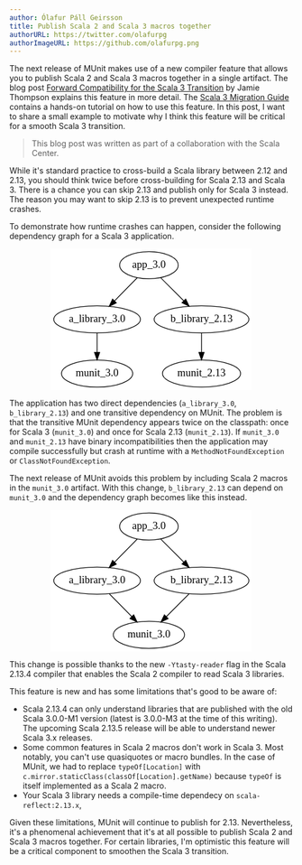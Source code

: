 ```yaml
---
author: Ólafur Páll Geirsson
title: Publish Scala 2 and Scala 3 macros together
authorURL: https://twitter.com/olafurpg
authorImageURL: https://github.com/olafurpg.png
---
```


The next release of MUnit makes use of a new compiler feature that allows you to
publish Scala 2 and Scala 3 macros together in a single artifact. The blog post
[Forward Compatibility for the Scala 3 Transition](https://www.scala-lang.org/blog/2020/11/19/scala-3-forward-compat.html)
by Jamie Thompson explains this feature in more detail. The
[Scala 3 Migration Guide](https://scalacenter.github.io/scala-3-migration-guide/docs/macros/migration-tutorial.html#mixing-macro-definitions)
contains a hands-on tutorial on how to use this feature. In this post, I want to
share a small example to motivate why I think this feature will be critical for
a smooth Scala 3 transition.

> This blog post was written as part of a collaboration with the Scala Center.

While it's standard practice to cross-build a Scala library between 2.12 and
2.13, you should think twice before cross-building for Scala 2.13 and Scala 3.
There is a chance you can skip 2.13 and publish only for Scala 3 instead. The
reason you may want to skip 2.13 is to prevent unexpected runtime crashes.

To demonstrate how runtime crashes can happen, consider the following dependency
graph for a Scala 3 application.

<!-- prettier-ignore-start -->
<div style="text-align:center">
<svg width="268pt" height="188pt"
 viewBox="0.00 0.00 267.89 188.00" xmlns="http://www.w3.org/2000/svg" xmlns:xlink="http://www.w3.org/1999/xlink">
<g id="graph0" class="graph" transform="scale(1 1) rotate(0) translate(4 184)">
<title>G</title>
<polygon fill="white" stroke="transparent" points="-4,4 -4,-184 263.89,-184 263.89,4 -4,4"/>
<!-- app_3.0 -->
<g id="node1" class="node">
<title>app_3.0</title>
<ellipse fill="none" stroke="black" cx="126.84" cy="-162" rx="38.99" ry="18"/>
<text text-anchor="middle" x="126.84" y="-158.3" font-family="Times,serif" font-size="14.00">app_3.0</text>
</g>
<!-- a_library_3.0 -->
<g id="node2" class="node">
<title>a_library_3.0</title>
<ellipse fill="none" stroke="black" cx="57.84" cy="-90" rx="57.69" ry="18"/>
<text text-anchor="middle" x="57.84" y="-86.3" font-family="Times,serif" font-size="14.00">a_library_3.0</text>
</g>
<!-- app_3.0&#45;&gt;a_library_3.0 -->
<g id="edge1" class="edge">
<title>app_3.0&#45;&gt;a_library_3.0</title>
<path fill="none" stroke="black" d="M111.19,-145.12C102.32,-136.12 91.05,-124.68 81.15,-114.65"/>
<polygon fill="black" stroke="black" points="83.43,-111.97 73.92,-107.31 78.45,-116.89 83.43,-111.97"/>
</g>
<!-- b_library_2.13 -->
<g id="node4" class="node">
<title>b_library_2.13</title>
<ellipse fill="none" stroke="black" cx="196.84" cy="-90" rx="63.09" ry="18"/>
<text text-anchor="middle" x="196.84" y="-86.3" font-family="Times,serif" font-size="14.00">b_library_2.13</text>
</g>
<!-- app_3.0&#45;&gt;b_library_2.13 -->
<g id="edge3" class="edge">
<title>app_3.0&#45;&gt;b_library_2.13</title>
<path fill="none" stroke="black" d="M142.38,-145.46C151.46,-136.39 163.09,-124.75 173.28,-114.57"/>
<polygon fill="black" stroke="black" points="175.78,-117.01 180.38,-107.47 170.83,-112.06 175.78,-117.01"/>
</g>
<!-- munit_3.0 -->
<g id="node3" class="node">
<title>munit_3.0</title>
<ellipse fill="none" stroke="black" cx="57.84" cy="-18" rx="47.39" ry="18"/>
<text text-anchor="middle" x="57.84" y="-14.3" font-family="Times,serif" font-size="14.00">munit_3.0</text>
</g>
<!-- a_library_3.0&#45;&gt;munit_3.0 -->
<g id="edge2" class="edge">
<title>a_library_3.0&#45;&gt;munit_3.0</title>
<path fill="none" stroke="black" d="M57.84,-71.7C57.84,-63.98 57.84,-54.71 57.84,-46.11"/>
<polygon fill="black" stroke="black" points="61.34,-46.1 57.84,-36.1 54.34,-46.1 61.34,-46.1"/>
</g>
<!-- munit_2.13 -->
<g id="node5" class="node">
<title>munit_2.13</title>
<ellipse fill="none" stroke="black" cx="196.84" cy="-18" rx="51.99" ry="18"/>
<text text-anchor="middle" x="196.84" y="-14.3" font-family="Times,serif" font-size="14.00">munit_2.13</text>
</g>
<!-- b_library_2.13&#45;&gt;munit_2.13 -->
<g id="edge4" class="edge">
<title>b_library_2.13&#45;&gt;munit_2.13</title>
<path fill="none" stroke="black" d="M196.84,-71.7C196.84,-63.98 196.84,-54.71 196.84,-46.11"/>
<polygon fill="black" stroke="black" points="200.34,-46.1 196.84,-36.1 193.34,-46.1 200.34,-46.1"/>
</g>
</g>
</svg>

</div>
<!-- prettier-ignore-end -->

The application has two direct dependencies (`a_library_3.0`, `b_library_2.13`)
and one transitive dependency on MUnit. The problem is that the transitive MUnit
dependency appears twice on the classpath: once for Scala 3 (`munit_3.0`) and
once for Scala 2.13 (`munit_2.13`). If `munit_3.0` and `munit_2.13` have binary
incompatibilities then the application may compile successfully but crash at
runtime with a `MethodNotFoundException` or `ClassNotFoundException`.

The next release of MUnit avoids this problem by including Scala 2 macros in the
`munit_3.0` artifact. With this change, `b_library_2.13` can depend on
`munit_3.0` and the dependency graph becomes like this instead.

<!-- prettier-ignore-start -->
<div style="text-align:center">
<svg width="268pt" height="188pt"
 viewBox="0.00 0.00 267.89 188.00" xmlns="http://www.w3.org/2000/svg" xmlns:xlink="http://www.w3.org/1999/xlink">
<g id="graph0" class="graph" transform="scale(1 1) rotate(0) translate(4 184)">
<title>G</title>
<polygon fill="white" stroke="transparent" points="-4,4 -4,-184 263.89,-184 263.89,4 -4,4"/>
<!-- app_3.0 -->
<g id="node1" class="node">
<title>app_3.0</title>
<ellipse fill="none" stroke="black" cx="126.84" cy="-162" rx="38.99" ry="18"/>
<text text-anchor="middle" x="126.84" y="-158.3" font-family="Times,serif" font-size="14.00">app_3.0</text>
</g>
<!-- a_library_3.0 -->
<g id="node2" class="node">
<title>a_library_3.0</title>
<ellipse fill="none" stroke="black" cx="57.84" cy="-90" rx="57.69" ry="18"/>
<text text-anchor="middle" x="57.84" y="-86.3" font-family="Times,serif" font-size="14.00">a_library_3.0</text>
</g>
<!-- app_3.0&#45;&gt;a_library_3.0 -->
<g id="edge1" class="edge">
<title>app_3.0&#45;&gt;a_library_3.0</title>
<path fill="none" stroke="black" d="M111.19,-145.12C102.32,-136.12 91.05,-124.68 81.15,-114.65"/>
<polygon fill="black" stroke="black" points="83.43,-111.97 73.92,-107.31 78.45,-116.89 83.43,-111.97"/>
</g>
<!-- b_library_2.13 -->
<g id="node4" class="node">
<title>b_library_2.13</title>
<ellipse fill="none" stroke="black" cx="196.84" cy="-90" rx="63.09" ry="18"/>
<text text-anchor="middle" x="196.84" y="-86.3" font-family="Times,serif" font-size="14.00">b_library_2.13</text>
</g>
<!-- app_3.0&#45;&gt;b_library_2.13 -->
<g id="edge3" class="edge">
<title>app_3.0&#45;&gt;b_library_2.13</title>
<path fill="none" stroke="black" d="M142.38,-145.46C151.46,-136.39 163.09,-124.75 173.28,-114.57"/>
<polygon fill="black" stroke="black" points="175.78,-117.01 180.38,-107.47 170.83,-112.06 175.78,-117.01"/>
</g>
<!-- munit_3.0 -->
<g id="node3" class="node">
<title>munit_3.0</title>
<ellipse fill="none" stroke="black" cx="126.84" cy="-18" rx="47.39" ry="18"/>
<text text-anchor="middle" x="126.84" y="-14.3" font-family="Times,serif" font-size="14.00">munit_3.0</text>
</g>
<!-- a_library_3.0&#45;&gt;munit_3.0 -->
<g id="edge2" class="edge">
<title>a_library_3.0&#45;&gt;munit_3.0</title>
<path fill="none" stroke="black" d="M74.2,-72.41C83.09,-63.39 94.23,-52.09 103.97,-42.21"/>
<polygon fill="black" stroke="black" points="106.56,-44.57 111.09,-34.99 101.57,-39.65 106.56,-44.57"/>
</g>
<!-- b_library_2.13&#45;&gt;munit_3.0 -->
<g id="edge4" class="edge">
<title>b_library_2.13&#45;&gt;munit_3.0</title>
<path fill="none" stroke="black" d="M180.26,-72.41C171.23,-63.39 159.93,-52.09 150.05,-42.21"/>
<polygon fill="black" stroke="black" points="152.38,-39.58 142.83,-34.99 147.43,-44.53 152.38,-39.58"/>
</g>
</g>
</svg>
</div>
<!-- prettier-ignore-end -->

This change is possible thanks to the new `-Ytasty-reader` flag in the Scala
2.13.4 compiler that enables the Scala 2 compiler to read Scala 3 libraries.

This feature is new and has some limitations that's good to be aware of:

- Scala 2.13.4 can only understand libraries that are published with the old
  Scala 3.0.0-M1 version (latest is 3.0.0-M3 at the time of this writing). The
  upcoming Scala 2.13.5 release will be able to understand newer Scala 3.x
  releases.
- Some common features in Scala 2 macros don't work in Scala 3. Most notably,
  you can't use quasiquotes or macro bundles. In the case of MUnit, we had to
  replace `typeOf[Location]` with
  `c.mirror.staticClass(classOf[Location].getName)` because `typeOf` is itself
  implemented as a Scala 2 macro.
- Your Scala 3 library needs a compile-time dependecy on `scala-reflect:2.13.x`,

Given these limitations, MUnit will continue to publish for 2.13. Nevertheless,
it's a phenomenal achievement that it's at all possible to publish Scala 2 and
Scala 3 macros together. For certain libraries, I'm optimistic this feature will
be a critical component to smoothen the Scala 3 transition.
